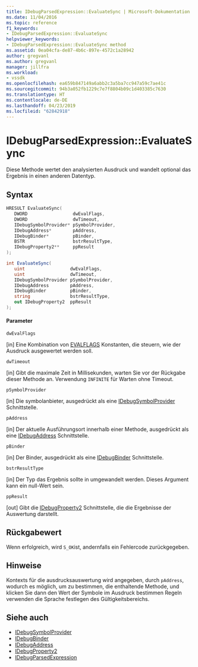 ```yaml
---
title: IDebugParsedExpression::EvaluateSync | Microsoft-Dokumentation
ms.date: 11/04/2016
ms.topic: reference
f1_keywords:
- IDebugParsedExpression::EvaluateSync
helpviewer_keywords:
- IDebugParsedExpression::EvaluateSync method
ms.assetid: 0ea04cfa-de87-4b6c-897e-4572c1a28942
author: gregvanl
ms.author: gregvanl
manager: jillfra
ms.workload:
- vssdk
ms.openlocfilehash: ea659b847149a6abb2c3a5ba7cc947a59c7ae41c
ms.sourcegitcommit: 94b3a052fb1229c7e7f8804b09c1d403385c7630
ms.translationtype: HT
ms.contentlocale: de-DE
ms.lasthandoff: 04/23/2019
ms.locfileid: "62842918"
---
```

# <a name="idebugparsedexpressionevaluatesync"></a>IDebugParsedExpression::EvaluateSync
Diese Methode wertet den analysierten Ausdruck und wandelt optional das Ergebnis in einen anderen Datentyp.

## <a name="syntax"></a>Syntax

```cpp
HRESULT EvaluateSync( 
   DWORD                 dwEvalFlags,
   DWORD                 dwTimeout,
   IDebugSymbolProvider* pSymbolProvider,
   IDebugAddress*        pAddress,
   IDebugBinder*         pBinder,
   BSTR                  bstrResultType,
   IDebugProperty2**     ppResult
);
```

```csharp
int EvaluateSync(
   uint                 dwEvalFlags,
   uint                 dwTimeout,
   IDebugSymbolProvider pSymbolProvider,
   IDebugAddress        pAddress,
   IDebugBinder         pBinder,
   string               bstrResultType,
   out IDebugProperty2  ppResult
);
```

#### <a name="parameters"></a>Parameter
 `dwEvalFlags`

 [in] Eine Kombination von [EVALFLAGS](../../../extensibility/debugger/reference/evalflags.md) Konstanten, die steuern, wie der Ausdruck ausgewertet werden soll.

 `dwTimeout`

 [in] Gibt die maximale Zeit in Millisekunden, warten Sie vor der Rückgabe dieser Methode an. Verwendung `INFINITE` für Warten ohne Timeout.

 `pSymbolProvider`

 [in] Die symbolanbieter, ausgedrückt als eine [IDebugSymbolProvider](../../../extensibility/debugger/reference/idebugsymbolprovider.md) Schnittstelle.

 `pAddress`

 [in] Der aktuelle Ausführungsort innerhalb einer Methode, ausgedrückt als eine [IDebugAddress](../../../extensibility/debugger/reference/idebugaddress.md) Schnittstelle.

 `pBinder`

 [in] Der Binder, ausgedrückt als eine [IDebugBinder](../../../extensibility/debugger/reference/idebugbinder.md) Schnittstelle.

 `bstrResultType`

 [in] Der Typ das Ergebnis sollte in umgewandelt werden. Dieses Argument kann ein null-Wert sein.

 `ppResult`

 [out] Gibt die [IDebugProperty2](../../../extensibility/debugger/reference/idebugproperty2.md) Schnittstelle, die die Ergebnisse der Auswertung darstellt.

## <a name="return-value"></a>Rückgabewert
 Wenn erfolgreich, wird `S_OK`ist, andernfalls ein Fehlercode zurückgegeben.

## <a name="remarks"></a>Hinweise
 Kontexts für die ausdrucksauswertung wird angegeben, durch `pAddress`, wodurch es möglich, um zu bestimmen, die enthaltende Methode, und klicken Sie dann den Wert der Symbole im Ausdruck bestimmen Regeln verwenden die Sprache festlegen des Gültigkeitsbereichs.

## <a name="see-also"></a>Siehe auch
- [IDebugSymbolProvider](../../../extensibility/debugger/reference/idebugsymbolprovider.md)
- [IDebugBinder](../../../extensibility/debugger/reference/idebugbinder.md)
- [IDebugAddress](../../../extensibility/debugger/reference/idebugaddress.md)
- [IDebugProperty2](../../../extensibility/debugger/reference/idebugproperty2.md)
- [IDebugParsedExpression](../../../extensibility/debugger/reference/idebugparsedexpression.md)